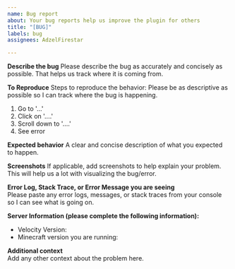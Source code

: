 ```yaml
---
name: Bug report
about: Your bug reports help us improve the plugin for others
title: "[BUG]"
labels: bug
assignees: AdzelFirestar

---
```


**Describe the bug**
Please describe the bug as accurately and concisely as possible. That helps us track where it is coming from.

**To Reproduce**
Steps to reproduce the behavior: Please be as descriptive as possible so I can track where the bug is happening.  
  
1. Go to '...'
2. Click on '....'
3. Scroll down to '....'
4. See error

**Expected behavior**
A clear and concise description of what you expected to happen.

**Screenshots**
If applicable, add screenshots to help explain your problem. This will help us a lot with visualizing the bug/error.

**Error Log, Stack Trace, or Error Message you are seeing**  
Please paste any error logs, messages, or stack traces from your console so I can see what is going on.  
  
**Server Information (please complete the following information):**
 - Velocity Version:
 - Minecraft version you are running:  
  
**Additional context**  
Add any other context about the problem here.
